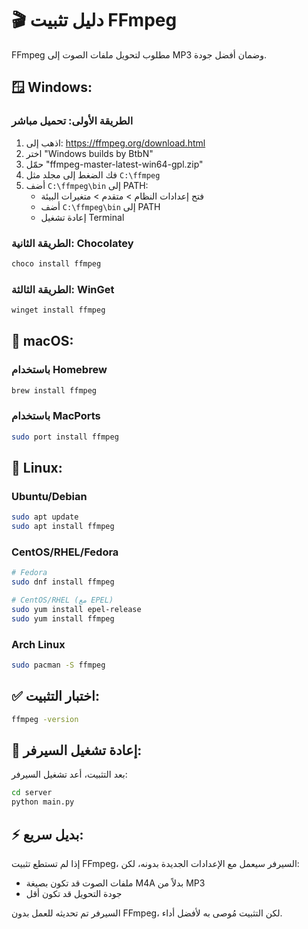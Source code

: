 # 🎬 دليل تثبيت FFmpeg

FFmpeg مطلوب لتحويل ملفات الصوت إلى MP3 وضمان أفضل جودة.

## 🪟 **Windows:**

### الطريقة الأولى: تحميل مباشر
1. اذهب إلى: https://ffmpeg.org/download.html
2. اختر "Windows builds by BtbN"
3. حمّل "ffmpeg-master-latest-win64-gpl.zip"
4. فك الضغط إلى مجلد مثل `C:\ffmpeg`
5. أضف `C:\ffmpeg\bin` إلى PATH:
   - فتح إعدادات النظام > متقدم > متغيرات البيئة
   - أضف `C:\ffmpeg\bin` إلى PATH
   - إعادة تشغيل Terminal

### الطريقة الثانية: Chocolatey
```bash
choco install ffmpeg
```

### الطريقة الثالثة: WinGet
```bash
winget install ffmpeg
```

## 🍎 **macOS:**

### باستخدام Homebrew
```bash
brew install ffmpeg
```

### باستخدام MacPorts
```bash
sudo port install ffmpeg
```

## 🐧 **Linux:**

### Ubuntu/Debian
```bash
sudo apt update
sudo apt install ffmpeg
```

### CentOS/RHEL/Fedora
```bash
# Fedora
sudo dnf install ffmpeg

# CentOS/RHEL (مع EPEL)
sudo yum install epel-release
sudo yum install ffmpeg
```

### Arch Linux
```bash
sudo pacman -S ffmpeg
```

## ✅ **اختبار التثبيت:**

```bash
ffmpeg -version
```

## 🔄 **إعادة تشغيل السيرفر:**

بعد التثبيت، أعد تشغيل السيرفر:
```bash
cd server
python main.py
```

## ⚡ **بديل سريع:**

إذا لم تستطع تثبيت FFmpeg، السيرفر سيعمل مع الإعدادات الجديدة بدونه، لكن:
- ملفات الصوت قد تكون بصيغة M4A بدلاً من MP3
- جودة التحويل قد تكون أقل

السيرفر تم تحديثه للعمل بدون FFmpeg، لكن التثبيت مُوصى به لأفضل أداء.
